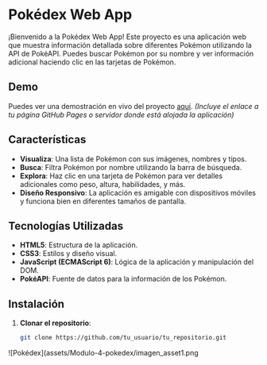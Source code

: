# Pokédex Web App

¡Bienvenido a la Pokédex Web App! Este proyecto es una aplicación web que muestra información detallada sobre diferentes Pokémon utilizando la API de PokéAPI. Puedes buscar Pokémon por su nombre y ver información adicional haciendo clic en las tarjetas de Pokémon.

## Demo

Puedes ver una demostración en vivo del proyecto [aquí](#). *(Incluye el enlace a tu página GitHub Pages o servidor donde está alojada la aplicación)*

## Características

- **Visualiza**: Una lista de Pokémon con sus imágenes, nombres y tipos.
- **Busca**: Filtra Pokémon por nombre utilizando la barra de búsqueda.
- **Explora**: Haz clic en una tarjeta de Pokémon para ver detalles adicionales como peso, altura, habilidades, y más.
- **Diseño Responsivo**: La aplicación es amigable con dispositivos móviles y funciona bien en diferentes tamaños de pantalla.

## Tecnologías Utilizadas

- **HTML5**: Estructura de la aplicación.
- **CSS3**: Estilos y diseño visual.
- **JavaScript (ECMAScript 6)**: Lógica de la aplicación y manipulación del DOM.
- **PokéAPI**: Fuente de datos para la información de los Pokémon.

## Instalación

1. **Clonar el repositorio**:
   ```bash
   git clone https://github.com/tu_usuario/tu_repositorio.git


![Pokédex](assets/Modulo-4-pokedex/imagen_asset1.png
